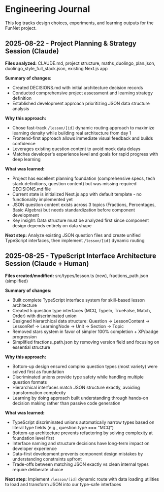 # Engineering Journal

This log tracks design choices, experiments, and learning outputs for the FunNet project.

## 2025-08-22 - Project Planning & Strategy Session (Claude)

**Files analyzed:** CLAUDE.md, project structure, maths_duolingo_plan.json, duolingo_style_full_stack.json, existing Next.js app

**Summary of changes:** 
- Created DECISIONS.md with initial architecture decision records
- Conducted comprehensive project assessment and learning strategy definition
- Established development approach prioritizing JSON data structure analysis

**Why this approach:** 
- Chose fast-track `/lesson/[id]` dynamic routing approach to maximize learning density while building real architecture from day 1
- Frontend-first approach allows immediate visual feedback and builds confidence
- Leverages existing question content to avoid mock data delays
- Matches developer's experience level and goals for rapid progress with deep learning

**What was learned:** 
- Project has excellent planning foundation (comprehensive specs, tech stack definitions, question content) but was missing required DECISIONS.md file
- Current state is initialized Next.js app with default template - no functionality implemented yet
- JSON question content exists across 3 topics (Fractions, Percentages, Basic Algebra) but needs standardization before component development
- Key insight: Data structure must be analyzed first since component design depends entirely on data shape

**Next step:** Analyze existing JSON question files and create unified TypeScript interfaces, then implement `/lesson/[id]` dynamic routing

## 2025-08-25 - TypeScript Interface Architecture Session (Claude + Human)

**Files created/modified:** src/types/lesson.ts (new), fractions_path.json (simplified)

**Summary of changes:** 
- Built complete TypeScript interface system for skill-based lesson architecture
- Created 5 question type interfaces (MCQ, TypeIn, TrueFalse, Match, Order) with discriminated union
- Designed hierarchical data structure: Question → LessonContent → LessonRef → LearningNode → Unit → Section → Topic
- Removed stars system in favor of simpler 100% completion + XP/badge progression
- Simplified fractions_path.json by removing version field and focusing on essential structure

**Why this approach:** 
- Bottom-up design ensured complex question types (most variety) were solved first as foundation
- Discriminated unions provide type safety while handling multiple question formats
- Hierarchical interfaces match JSON structure exactly, avoiding transformation complexity
- Learning by doing approach built understanding through hands-on decision making rather than passive code generation

**What was learned:** 
- TypeScript discriminated unions automatically narrow types based on literal type fields (e.g., question.type === "MCQ")
- Bottom-up architecture prevents refactoring by solving complexity at foundation level first  
- Interface naming and structure decisions have long-term impact on developer experience
- Data-first development prevents component design mistakes by understanding constraints upfront
- Trade-offs between matching JSON exactly vs clean internal types require deliberate choice

**Next step:** Implement `/lesson/[id]` dynamic route with data loading utilities to load and transform JSON into our type-safe interfaces
